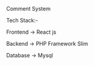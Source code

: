 Comment System

Tech Stack:-

Frontend -> React js

Backend -> PHP Framework Slim

Database -> Mysql



